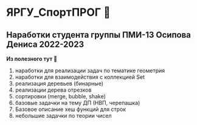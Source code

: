 # ЯРГУ_СпортПРОГ :mechanical_arm:
## Наработки студента группы ПМИ-13 Осипова Дениса 2022-2023

**Из полезного тут :pinched_fingers:**

1. наработки для реализации задач по тематике геометрия  
2. наработки для взаимодействия с коллекцией Set
3. реализация деревьев (бинарные)
4. реализации дерева отрезков
5. сортировки (merge, bubble, shake)
6. базовые задачки на тему ДП (НВП, черепашка)
7. Базовое описание хеш функций для строк
8. небольшие задачки по теории чисел




